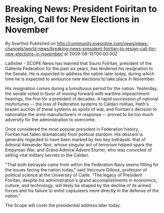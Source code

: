 # Breaking News: President Foiritan to Resign, Call for New Elections in November
By Svarthol
Published on http://community.eveonline.com/news/news-channels/world-news/breaking-news-president-foiritan-to-resign-call-for-new-elections-in-november/ at 2009-08-15T00:00:00Z

<!-- -->

Ladistier - SCOPE News has learned that Souro Foiritan, president of the Gallente Federation for the past six years, has tendered his resignation to the Senate. He is expected to address the nation later today, during which time he is expected to announce new elections to take place in November.

His resignation comes during a tumultuous period for the nation. Yesterday, the senate voted in favor of moving forward with wartime impeachment hearings, the first for a president in decades. A rapid succession of national misfortunes -- the loss of Federation systems to Caldari militias, Heth's brazen auction of these systems as spoils of war, and Foiritan's decision to nationalize the arms manufacturers in response -- proved to be too much adversity for the administration to overcome.

Once considered the most popular president in Federation history, Foiritan&nbsp;has fallen dramatically from political stardom.&nbsp;His descent is generally regarded to have been marked by two key betrayals: that of Admiral Alexander Noir, whose singular act of terrorism helped spark the Empyrean War, and Grand Admiral Advent Eturrer, who was convicted of selling vital military secrets to the Caldari.

"That both betrayals&nbsp;came from within the Federation Navy seems fitting for the issues facing the nation today," said Vercoure&nbsp;Dilloux,&nbsp;professor&nbsp;of political science at the University of Caille.&nbsp;"The legacy of President Foiritan, despite his administration's grand accomplishments in economics, culture, and technology, will likely be shaped by the decline of its armed forces and his failure to enlist capsuleers more directly in the defense of the nation."

The Scope will cover the presidential address later today.

&nbsp;

